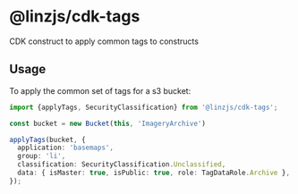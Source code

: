 # @linzjs/cdk-tags

CDK construct to apply common tags to constructs


## Usage

To apply the common set of tags for a s3 bucket:

```typescript
import {applyTags, SecurityClassification} from '@linzjs/cdk-tags';

const bucket = new Bucket(this, 'ImageryArchive')

applyTags(bucket, {
  application: 'basemaps',
  group: 'li',
  classification: SecurityClassification.Unclassified,
  data: { isMaster: true, isPublic: true, role: TagDataRole.Archive },
});
```


